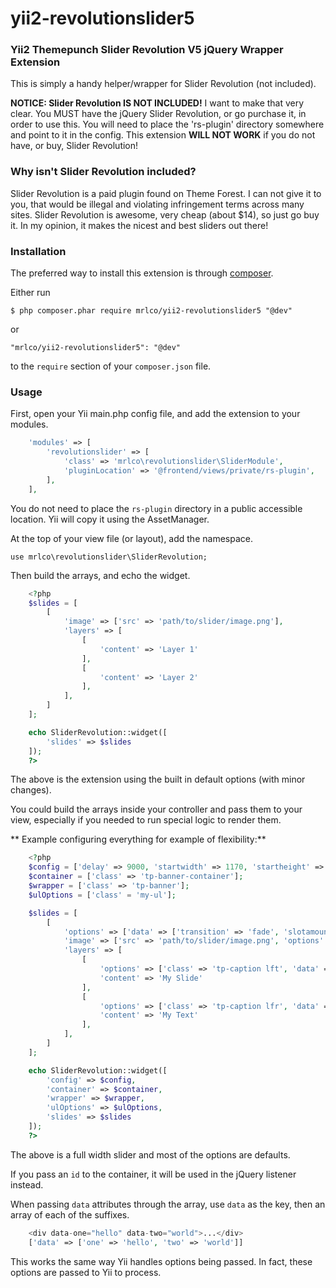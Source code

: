 # yii2-revolutionslider5

### Yii2 Themepunch Slider Revolution V5 jQuery Wrapper Extension

This is simply a handy helper/wrapper for Slider Revolution (not included).

**NOTICE: Slider Revolution IS NOT INCLUDED!** I want to make that very clear. You MUST have the jQuery Slider Revolution, or go purchase it, in order to use this. You will need to place the 'rs-plugin' directory somewhere and point to it in the config. This extension **WILL NOT WORK** if you do not have, or buy, Slider Revolution!

### Why isn't Slider Revolution included?
Slider Revolution is a paid plugin found on Theme Forest. I can not give it to you, that would be illegal and violating infringement terms across many sites. Slider Revolution is awesome, very cheap (about $14), so just go buy it. In my opinion, it makes the nicest and best sliders out there!

### Installation
The preferred way to install this extension is through [composer](http://getcomposer.org/download/).

Either run

    $ php composer.phar require mrlco/yii2-revolutionslider5 "@dev"

or

    "mrlco/yii2-revolutionslider5": "@dev"

to the `require` section of your `composer.json` file.

### Usage

First, open your Yii main.php config file, and add the extension to your modules.
```php
    'modules' => [
        'revolutionslider' => [
            'class' => 'mrlco\revolutionslider\SliderModule',
            'pluginLocation' => '@frontend/views/private/rs-plugin',    // <-- path to your rs-plugin directory
        ],
    ],
```
You do not need to place the `rs-plugin` directory in a public accessible location. Yii will copy it using the AssetManager.

At the top of your view file (or layout), add the namespace.

    use mrlco\revolutionslider\SliderRevolution;

Then build the arrays, and echo the widget.
```php
    <?php
    $slides = [
        [
            'image' => ['src' => 'path/to/slider/image.png'],
            'layers' => [
                [
                    'content' => 'Layer 1'
                ],
                [
                    'content' => 'Layer 2'
                ],
            ],
        ]
    ];

    echo SliderRevolution::widget([
        'slides' => $slides
    ]);
    ?>
```
The above is the extension using the built in default options (with minor changes).

You could build the arrays inside your controller and pass them to your view, especially if you needed to run special logic to render them.

** Example configuring everything for example of flexibility:**
```php
    <?php
    $config = ['delay' => 9000, 'startwidth' => 1170, 'startheight' => 500, 'hideThumbs' => 10, 'fullWidth' => '"on"', 'forceFullWidth' => '"on"'];
    $container = ['class' => 'tp-banner-container'];
    $wrapper = ['class' => 'tp-banner'];
    $ulOptions = ['class' = 'my-ul'];

    $slides = [
        [
            'options' => ['data' => ['transition' => 'fade', 'slotamount' => '2', 'masterspeed' => '1500']],
            'image' => ['src' => 'path/to/slider/image.png', 'options' => ['alt' => 'slidebg1', 'data' => ['bgfit' => 'cover', 'bgposition' => 'left center', 'bgrepeat' => 'no-repeat']]],
            'layers' => [
                [
                    'options' => ['class' => 'tp-caption lft', 'data' => ['x' => 'center', 'y' => 'top', 'hoffset' => '0', 'voffset' => '50', 'speed' => '2500', 'start' => '1200', 'easing' => 'Power4.easeOut', 'endspeed' => '300', 'endeasing' => 'Power1.easeIn', 'captionhidden' => 'off'], 'style' => 'z-index: 6'],
                    'content' => 'My Slide'
                ],
                [
                    'options' => ['class' => 'tp-caption lfr', 'data' => ['x' => 'center', 'y' => 'bottom', 'hoffset' => '0', 'voffset' => '-50', 'speed' => '2500', 'start' => '1800', 'easing' => 'Power4.easeOut', 'endspeed' => '300', 'endeasing' => 'Power1.easeIn', 'captionhidden' => 'off'], 'style' => 'z-index: 6'],
                    'content' => 'My Text'
                ],
            ],
        ]
    ];

    echo SliderRevolution::widget([
        'config' => $config,
        'container' => $container,
        'wrapper' => $wrapper,
        'ulOptions' => $ulOptions,
        'slides' => $slides
    ]);
    ?>
```
The above is a full width slider and most of the options are defaults.

If you pass an `id` to the container, it will be used in the jQuery listener instead.

When passing `data` attributes through the array, use `data` as the key, then an array of each of the suffixes.
```php
    <div data-one="hello" data-two="world">...</div>
    ['data' => ['one' => 'hello', 'two' => 'world']]
```
This works the same way Yii handles options being passed. In fact, these options are passed to Yii to process.
